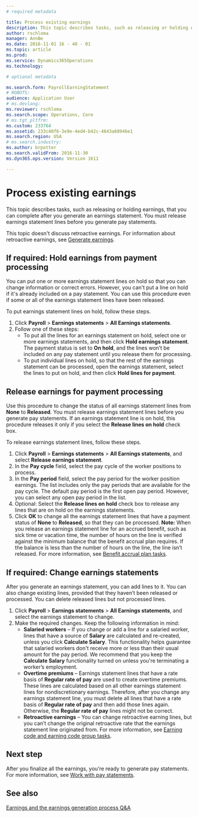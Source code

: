 ```yaml
---
# required metadata

title: Process existing earnings
description: This topic describes tasks, such as releasing or holding earnings, that you can complete after you generate an earnings statement. You must release earnings statement lines before you generate pay statements.
author: rschloma
manager: AnnBe
ms.date: 2016-11-01 16 - 40 - 01
ms.topic: article
ms.prod: 
ms.service: Dynamics365Operations
ms.technology: 

# optional metadata

ms.search.form: PayrollEarningStatement
# ROBOTS: 
audience: Application User
# ms.devlang: 
ms.reviewer: rschloma
ms.search.scope: Operations, Core
# ms.tgt_pltfrm: 
ms.custom: 233764
ms.assetid: 233c40f6-3e9e-4ed4-b42c-4643a68946e1
ms.search.region: USA
# ms.search.industry: 
ms.author: brpotter
ms.search.validFrom: 2016-11-30
ms.dyn365.ops.version: Version 1611

---
```


# Process existing earnings

This topic describes tasks, such as releasing or holding earnings, that you can complete after you generate an earnings statement. You must release earnings statement lines before you generate pay statements.

This topic doesn't discuss retroactive earnings. For information about retroactive earnings, see [Generate earnings](generate-earnings.md).

## If required: Hold earnings from payment processing
You can put one or more earnings statement lines on hold so that you can change information or correct errors. However, you can't put a line on hold if it's already included on a pay statement. You can use this procedure even if some or all of the earnings statement lines have been released. 

To put earnings statement lines on hold, follow these steps.

1.  Click **Payroll** &gt; **Earnings statements** &gt; **All Earnings statements**.
2.  Follow one of these steps:
    -   To put all the lines for an earnings statement on hold, select one or more earnings statements, and then click **Hold earnings statement**. The payment status is set to **On hold**, and the lines won’t be included on any pay statement until you release them for processing.
    -   To put individual lines on hold, so that the rest of the earnings statement can be processed, open the earnings statement, select the lines to put on hold, and then click **Hold lines for payment**.

## Release earnings for payment processing
Use this procedure to change the status of all earnings statement lines from **None** to **Released**. You must release earnings statement lines before you generate pay statements. If an earnings statement line is on hold, this procedure releases it only if you select the **Release lines on hold** check box. 

To release earnings statement lines, follow these steps.

1.  Click **Payroll** &gt; **Earnings statements** &gt; **All Earnings statements**, and select **Release earnings statement**.
2.  In the **Pay cycle** field, select the pay cycle of the worker positions to process.
3.  In the **Pay period** field, select the pay period for the worker position earnings. The list includes only the pay periods that are available for the pay cycle. The default pay period is the first open pay period. However, you can select any open pay period in the list.
4.  Optional: Select the **Release lines on hold** check box to release any lines that are on hold on the earnings statements.
5.  Click **OK** to change all the earnings statement lines that have a payment status of **None** to **Released**, so that they can be processed. **Note:** When you release an earnings statement line for an accrued benefit, such as sick time or vacation time, the number of hours on the line is verified against the minimum balance that the benefit accrual plan requires. If the balance is less than the number of hours on the line, the line isn’t released. For more information, see [Benefit accrual plan tasks](benefit-accrual-plan-tasks.md).

## If required: Change earnings statements
After you generate an earnings statement, you can add lines to it. You can also change existing lines, provided that they haven’t been released or processed. You can delete released lines but not processed lines.

1.  Click **Payroll** &gt; **Earnings statements** &gt; **All Earnings statements**, and select the earnings statement to change.
2.  Make the required changes. Keep the following information in mind:
    -   **Salaried workers** – If you change or add a line for a salaried worker, lines that have a source of **Salary** are calculated and re-created, unless you click **Calculate Salary**. This functionality helps guarantee that salaried workers don't receive more or less than their usual amount for the pay period. We recommend that you keep the **Calculate Salary** functionality turned on unless you're terminating a worker’s employment.
    -   **Overtime premiums** – Earnings statement lines that have a rate basis of **Regular rate of pay** are used to create overtime premiums. These lines are calculated based on all other earnings statement lines for nondiscretionary earnings. Therefore, after you change any earnings statement line, you must delete all lines that have a rate basis of **Regular rate of pay** and then add those lines again. Otherwise, the **Regular rate of pay** lines might not be correct.
    -   **Retroactive earnings** – You can change retroactive earning lines, but you can’t change the original retroactive rate that the earnings statement line originated from. For more information, see [Earning code and earning code group tasks](earning-code-group-tasks.md).

## Next step
After you finalize all the earnings, you’re ready to generate pay statements. For more information, see [Work with pay statements](pay-statements.md).

See also
--------

[Earnings and the earnings generation process Q&A](earnings-generation-process.md)

